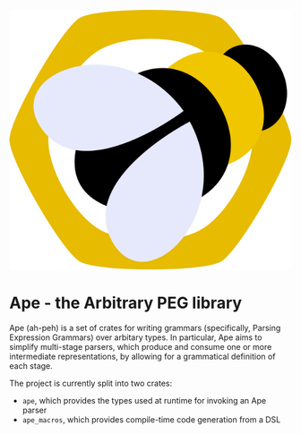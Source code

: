 ![A stylized worker bee, the Ape logo](./ape_logo.svg)

# Ape - the Arbitrary PEG library

Ape (ah-peh) is a set of crates for writing grammars (specifically, Parsing Expression Grammars) over arbitary types. In particular, Ape aims to simplify multi-stage parsers, which produce and consume one or more intermediate representations, by allowing for a grammatical definition of each stage.

The project is currently split into two crates:
  * `ape`, which provides the types used at runtime for invoking an Ape parser
  * `ape_macros`, which provides compile-time code generation from a DSL
